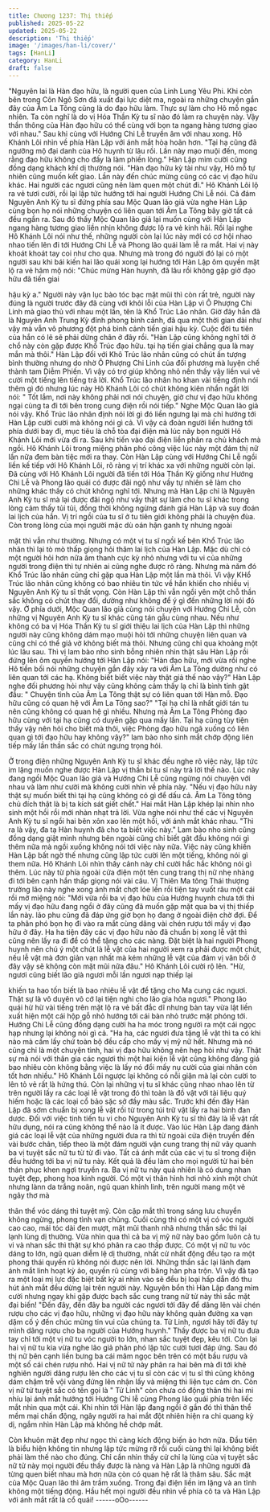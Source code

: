 ```yaml
---
title: Chương 1237: Thị thiếp
published: 2025-05-22
updated: 2025-05-22
description: 'Thị thiếp'
image: '/images/han-li/cover/'
tags: [HanLi]
category: HanLi
draft: false
---
```


"Nguyên lai là Hàn đạo hữu, là người quen của Linh Lung Yêu
Phi. Khi còn bên trong Côn Ngô Sơn đã xuất đại lực diệt ma,
ngoài ra những chuyện gần đây của Âm La Tông cũng là do đạo
hữu làm. Thực sự làm cho Hô mỗ ngạc nhiên. Ta còn nghĩ là do vị
Hóa Thần Kỳ tu sĩ nào đó làm ra chuyện này. Vậy thần thông của
Hàn đạo hữu có thể cùng với bọn ta ngang hàng tương giao với
nhau." Sau khi cùng với Hướng Chi Lễ truyền âm với nhau xong.
Hô Khánh Lôi nhìn về phía Hàn Lập với ánh mắt hòa hoãn hơn.
"Tại hạ cũng đã ngưỡng mộ đại danh của Hô huynh từ lâu rồi. Lần
này mạo muội đến, mong rằng đạo hữu không cho đấy là làm
phiền lòng." Hàn Lập mỉm cười cũng đồng dạng khách khí dị
thường nói.
"Hàn đạo hữu kỳ tài như vậy, Hô mỗ tự nhiên cũng muốn kết giao.
Lần này đến chúc mừng cũng có các vị đạo hữu khác. Hai người
các ngươi cũng nên làm quen một chút đi." Hô Khánh Lôi lộ ra vẻ
tươi cười, rồi lại lập tức hướng tới hai người Hướng Chi Lễ nói.
Cả đám Nguyên Anh Kỳ tu sĩ đứng phía sau Mộc Quan lão giả
vừa nghe Hàn Lập cùng bọn họ nói những chuyện có liên quan
tới Âm La Tông bây giờ tất cả đều ngẩn ra. Sau đó thấy Mộc
Quan lão giả lại muốn cùng với Hàn Lập ngang hàng tương giao
liền nhịn không được lộ ra vẻ kinh hãi.
Rồi lại nghe Hô Khánh Lôi nói như thế, những người còn lại lúc
này mới có cơ hội nhao nhao tiến lên đi tới Hướng Chi Lễ và
Phong lão quái làm lễ ra mắt.
Hai vị này khoát khoát tay coi như cho qua. Nhưng mà trong đó
người đó lại có một người sau khi bái kiến hai lão quái xong lại
hướng tới Hàn Lập ôm quyền mặt lộ ra vẻ hâm mộ nói: "Chúc
mừng Hàn huynh, đã lâu rồi không gặp giờ đạo hữu đã tiến giai

hậu kỳ a." Người này vận lục bào tóc bạc mặt mũi thì còn rất trẻ,
người này đúng là người trước đây đã cùng với khôi lỗi của Hàn
Lập vì Ô Phượng Chi Linh mà giao thủ với nhau một lần, tên là
Khổ Trúc Lão nhân. Giờ đây hắn đã là Nguyên Anh Trung Kỳ đỉnh
phong bình cảnh, đã qua một thời gian dài như vậy mà vẫn vô
phương đột phá bình cảnh tiến giai hậu kỳ. Cuộc đời tu tiên của
hắn có lẽ sẽ phải dừng chân ở đây rồi. "Hàn Lập cũng không nghĩ
tới ở chổ này còn gặp được Khổ Trúc đạo hữu. tại hạ tiến giai
chẳng qua là may mắn mà thôi." Hàn Lập đối với Khô Trúc lão
nhân cũng có chút ấn tượng bình thường nhưng do nhờ Ô
Phượng Chi Linh của đối phương mà luyện chế thành tam Diễm
Phiến. Vì vậy có trợ giúp không nhỏ nến thấy vậy liền vui vẻ cười
một tiếng lên tiếng trả lời. Khổ Trúc lão nhân ho khan vài tiếng
định nói thêm gì đó nhưng lúc này Hô Khánh Lôi có chút không
kiên nhẩn ngắt lời nói: " Tốt lắm, nơi này không phải nơi nói
chuyện, giờ chư vị đạo hữu không ngại cùng ta đi tới bên trong
cung điện rồi nói tiếp." Nghe Mộc Quan lão giả nói vậy. Khổ Trúc
lão nhân định nói lời gì đó liền ngưng lại mà chỉ hướng tới Hàn
Lập cười cười mà không nói gì cả.
Vì vậy cả đoàn người liền hướng tới phía dưới bay đi, mục tiêu là
chỗ tòa đại điện mà lúc nãy bọn người Hô Khánh Lôi mới vừa đi
ra.
Sau khi tiến vào đại điện liền phân ra chủ khách mà ngồi.
Hô Khánh Lôi trong miệng phân phó công việc lúc này một đám
thị nữ lần nữa đem bàn tiệc mới ra thay. Còn Hàn Lập cùng với
Hướng Chi Lễ ngồi liền kế tiếp với Hô Khánh Lôi, rõ ràng vị trí
khác xa với những người còn lại.
Đã cùng với Hô Khánh Lôi người đã tiến tới Hóa Thần Kỳ giống
như Hướng Chi Lễ và Phong lão quái có được đãi ngộ như vầy tự
nhiên sẽ làm cho những khác thấy có chút không nghĩ tới. Nhưng
mà Hàn Lập chỉ là Nguyên Anh Kỳ tu sĩ mà lại được đãi ngộ như
vầy thật sự làm cho tu sĩ khác trong lòng cảm thấy tủi tủi, đồng
thời không ngừng đánh giá Hàn Lập và suy đoán lai lịch của hắn.
Vị trí ngồi của tu sĩ ở tu tiên giới không phải là chuyện đùa. Còn
trong lòng của mọi người mặc dù oán hận ganh tỵ nhưng ngoài

mặt thì vẫn như thường. Nhưng có một vị tu sĩ ngồi kế bên Khổ
Trúc lão nhân thì lại tò mò thấp giọng hỏi thăm lai lịch của Hàn
Lập. Mặc dù chỉ có một người hỏi hơn nữa âm thanh cực kỳ nhỏ
nhưng với tu vi của những người trong điện thì tự nhiên ai cũng
nghe được rõ ràng.
Nhưng mà năm đó Khổ Trúc lão nhân cũng chỉ gặp qua Hàn Lập
một lần mà thôi. Vì vậy KHổ Trúc lão nhân cũng không có bao
nhiêu tin tức về hắn khiến cho nhiều vị Nguyên Anh Kỳ tu sĩ thất
vọng.
Còn Hàn Lập thì vẫn ngồi yên một chỗ thần sắc không có chút
thay đổi, dường như không để ý gì đến những lời nói đó vậy.
Ở phía dưới, Mộc Quan lão giả cùng nói chuyện với Hướng Chi
Lễ, còn những vị Nguyên Anh Kỳ tu sĩ khác cũng tán gẫu cùng
nhau.
Nếu như không có ba vị Hóa Thần Kỳ tu sĩ giới thiệu lai lịch của
Hàn Lập thì những người này cũng không dám mạo muội hỏi tới
những chuyện liên quan và cũng chỉ có thể giả vờ không biết mà
thôi.
Nhưng cũng chỉ qua khoảng một lúc lâu sau. Thì vị lam bào nho
sinh bỗng nhiên nhìn thật sâu Hàn Lập rồi đứng lên ôm quyền
hướng tới Hàn Lập nói:
"Hàn đạo hữu, mới vừa rồi nghe Hô tiền bối nói những chuyện
gần đây xảy ra với Âm La Tông dường như có liên quan tới các
hạ. Không biết biết việc này thật giả thế nào vậy?" Hàn Lập nghe
đối phương hỏi như vậy cũng không cảm thấy lạ chỉ là bình tỉnh
gật đầu: " Chuyện tình của Âm La Tông thật sự có liên quan tới
Hàn mỗ. Đạo hữu cũng có quan hệ với Âm La Tông sao?" "Tại hạ
chỉ là nhất giới tán tu nên cũng không có quan hệ gì nhiều. Nhưng
mà Âm La Tông Phòng đạo hữu cùng với tại hạ cũng có duyên
gặp qua mấy lần. Tại hạ cũng tùy tiện thấy vậy nên hỏi cho biết
mà thôi, việc Phòng đạo hữu ngã xuống có liên quan gì tới đạo
hữu hay không vậy?" lam bào nho sinh mắt chớp động liên tiếp
mấy lần thần sắc có chút ngưng trọng hỏi.

Ở trong điện những Nguyên Anh Kỳ tu sĩ khác đều nghe rõ việc
này, lập tức im lặng muốn nghe được Hàn Lập vị thần bí tu sĩ này
trả lời thế nào.
Lúc này đang ngồi Mộc Quan lão giả và Hướng Chi Lễ cũng
ngừng nói chuyện với nhau và làm như cười mà không cười nhìn
về phía này.
"Nếu vị đạo hữu này thật sự muốn biết thì tại hạ cũng không có gì
để dấu cả. Âm La Tông tông chủ đích thật là bị ta kích sát giết
chết." Hai mắt Hàn Lập khép lại nhìn nho sinh một hồi rồi mới
nhàn nhạt trả lời.
Vừa nghe nói như thế các vị Nguyên Anh Kỳ tu sĩ ngồi hai bên
xôn xao lên một hồi, với ánh mắt khác nhau. "Thì ra là vậy, đa tạ
Hàn huynh đã cho ta biết việc này." Lam bào nho sinh cũng đồng
dạng giật mình nhưng bên ngoài cũng chỉ biết gật đầu không nói
gì thêm nữa mà ngồi xuống không nói tới việc này nữa.
Việc này cũng khiến Hàn Lập bất ngờ thế nhưng cũng lập tức
cười lên một tiếng, không nói gì them nữa.
Hô Khánh Lôi nhìn thấy cảnh này chỉ cười hắc hắc không nói gì
thêm. Lúc này từ phía ngoài cửa điện một tên cung trang thị nữ
nhẹ nhàng đi tới bên cạnh hắn thấp giọng nói vài câu.
Vị Thiên Ma tông Thái thượng trưởng lão này nghe xong ánh mắt
chợt lóe lền rồi tiện tay vuốt râu một cái rồi mở miệng nói: "Mới
vừa rồi ba vị đạo hữu của Hướng huynh chưa tới thì mấy vị đạo
hữu đang ngồi ở đây cũng đã muốn gặp mặt qua ba vị thị thiếp
lần này. lão phu cũng đã đáp ứng giờ bọn họ đang ở ngoài điện
chờ đợi. Để ta phân phó bọn họ đi vào ra mắt cùng dâng vài chén
rượu tới mấy vị đạo hữu ở đây. Ha ha tiện đây các vị đạo hữu nào
đã chuẩn bị xong lễ vật thì cũng nên lấy ra đi để có thể tặng cho
các nàng. Đặt biệt là hai người Phong huynh nên chú ý một chút
là lễ vật của hai người xem ra phải được một chút, nếu lễ vật mà
đơn giản vạn nhất mà kém những lễ vật của đám vị vãn bối ở đây
vậy sẽ không còn mặt mũi nữa đâu." Hô Khánh Lôi cười rộ lên.
"Hừ, ngươi cũng biết lão già ngươi mỗi lần ngươi nạp thiếp lại

khiến ta hao tốn biết là bao nhiêu lễ vật để tặng cho Ma cung các
ngươi. Thật sự là vô duyên vô cớ lại tiện nghi cho lão gia hỏa
ngươi." Phong lão quái hừ hừ vài tiếng trên mặt lộ ra vẻ bất đắc dĩ
nhưng bàn tay vừa lật liền xuất hiện một cái hộp gỗ nhỏ hướng
tới cái bàn nhỏ trước mặt phóng tới.
Hướng Chi Lễ cũng đồng dạng cười ha ha móc trong người ra
một cái ngọc hạp nhưng lại không nói gì cả. "Ha ha, các ngươi
đưa tặng lễ vật thì ta có khi nào mà cầm lấy chứ toàn bộ đều cấp
cho mấy vị mỹ nữ hết. Nhưng mà nó cũng chỉ là một chuyện tình,
hai vị đạo hữu không nên hẹp hòi như vậy. Thật sự mà nói với
thân gia các ngươi thì một hai kiện lễ vật cũng không đáng giá
bao nhiêu còn không bằng việc là lấy nó đổi mấy nụ cười của giai
nhân còn tốt hơn nhiều." Hô Khánh Lôi ngược lại không có nỗi
giận mà lại còn cười to lên tỏ vẻ rất là hứng thú.
Còn lại những vị tu sĩ khác cũng nhao nhao lên từ trên người lấy
ra các loại lễ vật trong đó thì toàn là đồ vật với tài liệu quý hiếm
hoặc là các loại cổ bảo sặc sở đầy màu sắc.
Trước khi đến đây Hàn Lập đã sớm chuẩn bị xong lễ vật rồi từ
trong túi trữ vật lấy ra hai bình đan dược.
Đối với việc tinh tiến tu vi cho Nguyên Anh Kỳ tu sĩ thì đây là lễ
vật rất hữu dụng, nói ra cũng không thể nào là ít được.
Vào lúc Hàn Lập đang đánh giá các loại lễ vật của những người
đưa ra thì từ ngoài cửa điện truyền đến vài bước chân, tiếp theo
là một đám người vận cung trang thị nữ vây quanh ba vị tuyệt sắc
nữ tu từ từ đi vào.
Tất cả ánh mắt của các vị tu sĩ trong điện đều hướng tới ba vị nữ
tu này. Kết quả là đều làm cho mọi người từ hai bên thán phục
khen ngợi truyền ra.
Ba vị nữ tu này quả nhiên là có dung nhan tuyệt đẹp, phong hoa
kinh người.
Có một vị thân hình hơi nhỏ xinh một chút nhưng lànn da trắng
noãn, ngũ quan khinh linh, trên người mang một vẻ ngây thơ mà

thân thể vóc dáng thì tuyệt mỹ. Còn cặp mắt thì trong sáng lưu
chuyển không ngừng, phong tình vạn chủng.
Cuối cùng thì có một vị có vóc người cao cao, mái tóc dài đen
mượt, mặt mũi thanh nhã nhưng thần sắc thì lại lạnh lùng dị
thường.
Vừa nhìn qua thì cả ba vị mỹ nữ này bao gồm luôn cả tu vi và
nhan sắc thì thật sự khó phân ra cao thấp được. Có một vị nữ tu
vóc dáng to lớn, ngũ quan diễm lệ dị thường, nhất cử nhất động
đều tạo ra một phong thái quyến rũ không nói được nên lời.
Những thần sắc lại lãnh đạm ánh mắt linh hoạt kỳ ảo, quyến rũ
cùng với băng hàn pha trộn. Vì vậy đã tạo ra một loại mị lực đặc
biệt bất kỳ ai nhìn vào sẽ đều bị loại hấp dẫn đó thu hút ánh mắt
đều dừng lại trên người này.
Nguyên bổn thì Hàn Lập đang mỉm cười nhưng ngay khi gặp
được bạch sắc cung trang nữ tử này thì sắc mặt đại biến!
"Đến đây, đến đây ba người các ngươi tới đây để dâng lên vài
chén rượu cho các vị đạo hữu, những vị đạo hữu này không quản
đường xa vạn dặm cố ý đến chúc mừng tin vui của chúng ta. Tử
Linh, ngươi hãy tới đây tự mình dâng rượu cho ba người của
Hướng huynh." Thấy được ba vị nữ tu đưa tay chỉ tới một vị nữ tu
vóc người to lớn, nhan sắc tuyệt đẹp, kêu tới.
Còn lại hai vị nữ tu kia vừa nghe lão giả phân phó lập tức cười
tươi đáp ứng. Sau đó thị nữ bên cạnh liền bưng ba cái mâm ngọc
bên trên có một bầu rượu và một số cái chén rượu nhỏ. Hai vị nữ
tử này phân ra hai bên mà đi tới khẽ nghiên người dâng rượu lên
cho các vị tu sĩ còn các vị tu sĩ thì cũng không dám chậm trễ vội
vàng đứng lên nhận lấy và miệng thì liện tục cảm ơn.
Còn vị nữ tử tuyệt sắc có tên gọi là " Tử Linh" còn chưa có động
thân thì hai mi nhíu lại ánh mắt hướng tới Hướng Chi lễ cùng
Phong lão quái phía trên liếc mắt nhìn qua một cái.
Khi nhìn tới Hàn lập đang ngồi ở gần đó thì thân thể mềm mại
chấn động, ngây người ra hai mắt đột nhiên hiện ra chi quang kỳ
dị, ngắm nhìn Hàn Lập mà không hề chớp mắt.

Còn khuôn mặt đẹp như ngọc thì càng kích động biến ảo hơn
nữa. Đầu tiên là biểu hiện không tin nhưng lập tức mừng rỡ rồi
cuối cùng thì lại không biết phải làm thế nào cho đúng. Chỉ cần
nhìn thấy cử chỉ lạ lùng của vị tuyệt sắc nữ tử này mọi người đều
thấy được là nàng và Hàn Lập là những người đã từng quen biết
nhau mà hơn nữa còn có quan hệ rất là thâm sâu.
Sắc mặt của Mộc Quan lão thì âm trầm xuống. Trong đại điện liền
im lặng và an tĩnh không một tiếng động. Hầu hết mọi người đều
nhìn về phía cô ta và Hàn Lập với ánh mắt rất là cổ quái!
------oOo------
